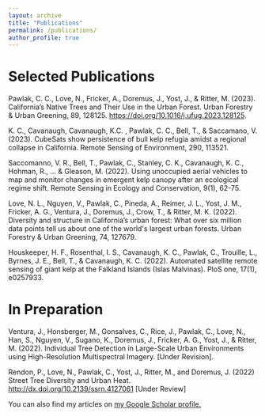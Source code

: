 ```yaml
---
layout: archive
title: "Publications"
permalink: /publications/
author_profile: true
---
```


# Selected Publications
Pawlak, C. C., Love, N., Fricker, A., Doremus, J., Yost, J., & Ritter, M. (2023). California’s Native Trees and Their Use in the Urban Forest. Urban Forestry & Urban Greening, 89,
128125. https://doi.org/10.1016/j.ufug.2023.128125.

K. C., Cavanaugh, Cavanaugh, K.C. , Pawlak, C. C., Bell, T., & Saccamano, V. (2023). 
CubeSats show persistence of bull kelp refugia amidst a regional collapse in California. Remote Sensing of Environment, 290, 113521.
 
Saccomanno, V. R., Bell, T., Pawlak, C., Stanley, C. K., Cavanaugh, K. C., Hohman, R., ... & 
Gleason, M. (2022). Using unoccupied aerial vehicles to map and monitor changes in emergent kelp canopy after an ecological regime shift. Remote Sensing in Ecology and Conservation, 9(1), 62-75.

Love, N. L., Nguyen, V., Pawlak, C., Pineda, A., Reimer, J. L., Yost, J. M., Fricker, A. G., 		Ventura, J., Doremus, J., Crow, T., & Ritter, M. K. (2022). Diversity and structure in 		California’s urban forest: What over six million data points tell us about one of the world's largest urban forests. Urban Forestry & Urban Greening, 74, 127679.

Houskeeper, H. F., Rosenthal, I. S., Cavanaugh, K. C., Pawlak, C., Trouille, L., Byrnes, J. E., 	Bell, T., & Cavanaugh, K. C. (2022). Automated satellite remote sensing of giant kelp at the Falkland Islands (Islas Malvinas). PloS one, 17(1), e0257933.

# In Preparation
Ventura, J., Honsberger, M., Gonsalves, C., Rice, J., Pawlak, C., Love, N., Han, S., Nguyen, 	V., Sugano, K., Doremus, J., Fricker, A. G., Yost, J., & Ritter, M. (2022). Individual Tree 	Detection in Large-Scale Urban Environments using High-Resolution Multispectral 	Imagery. [Under Revision].

Rendon, P., Love, N., Pawlak, C., Yost, J., Ritter, M., and Doremus, J. (2022) Street Tree Diversity and Urban Heat. http://dx.doi.org/10.2139/ssrn.4127061 [Under Review]



You can also find my articles on <u><a href="{{author.googlescholar}}">my Google Scholar profile</a>.</u>
